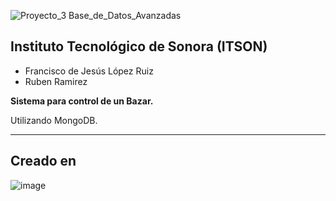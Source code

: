 ![Proyecto_3 Base_de_Datos_Avanzadas](https://github.com/Franciscolrf/Proyecto-3-BDA/assets/150647816/01782bf0-0340-4309-83ab-7a8e87b5b647)




## Instituto Tecnológico de Sonora (ITSON)

- Francisco de Jesús López Ruiz 
- Ruben Ramirez

**Sistema para control de un Bazar.**

Utilizando MongoDB.

---
## Creado en

![image](https://github.com/Franciscolrf/proyectoSistemaTramites/assets/150647816/204b634e-210d-4376-b9ba-cfd5cc496332)
